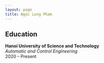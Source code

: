 ```yaml
---
layout: page
title: Ngoc Long Pham
---
```


## Education  

**Hanoi University of Science and Technology**  
*Automatic and Control Engineering*  
2020 – Present  
